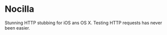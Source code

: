 Nocilla
=======

Stunning HTTP stubbing for iOS ans OS X. Testing HTTP requests has never been easier.